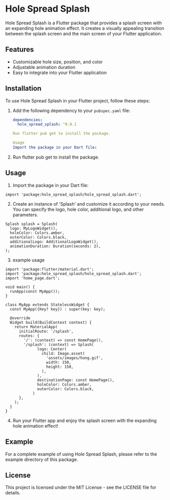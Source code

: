 # Hole Spread Splash

Hole Spread Splash is a Flutter package that provides a splash screen with an expanding hole animation effect. It creates a visually appealing transition between the splash screen and the main screen of your Flutter application.

## Features

- Customizable hole size, position, and color
- Adjustable animation duration
- Easy to integrate into your Flutter application

## Installation

To use Hole Spread Splash in your Flutter project, follow these steps:

1. Add the following dependency to your `pubspec.yaml` file:

   ```yaml
   dependencies:
     hole_spread_splash: ^0.0.1

   Run flutter pub get to install the package.

   Usage
   Import the package in your Dart file:
   ```

2. Run flutter pub get to install the package.
   <br/>

## Usage

1. Import the package in your Dart file:

```
import 'package:hole_spread_splash/hole_spread_splash.dart';
```

2. Create an instance of 'Splash' and customize it according to your needs. You can specify the logo, hole color, additional logo, and other parameters.

```
Splash splash = Splash(
  logo: MyLogoWidget(),
  holeColor: Colors.amber,
  outerColor: Colors.black,
  additionalLogo: AdditionalLogoWidget(),
  animationDuration: Duration(seconds: 2),
);
```

3. example usage

```
import 'package:flutter/material.dart';
import 'package:hole_spread_splash/hole_spread_splash.dart';
import 'home_page.dart';

void main() {
  runApp(const MyApp());
}

class MyApp extends StatelessWidget {
  const MyApp({Key? key}) : super(key: key);

  @override
  Widget build(BuildContext context) {
    return MaterialApp(
      initialRoute: '/splash',
      routes: {
        '/': (context) => const HomePage(),
        '/splash': (context) => Splash(
              logo: Center(
                child: Image.asset(
                  'assets/images/hong.gif',
                  width: 150,
                  height: 150,
                ),
              ),
              destinationPage: const HomePage(),
              holeColor: Colors.amber,
              outerColor: Colors.black,
            )
      },
    );
  }
}
```

4. Run your Flutter app and enjoy the splash screen with the expanding hole animation effect!
   <br/>

## Example

For a complete example of using Hole Spread Splash, please refer to the example directory of this package.
<br/>

## License

This project is licensed under the MIT License - see the LICENSE file for details.
